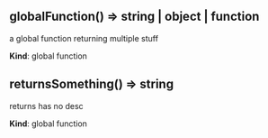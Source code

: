 ## globalFunction() ⇒ string | object | function
a global function returning multiple stuff

**Kind**: global function


## returnsSomething() ⇒ string
returns has no desc

**Kind**: global function


